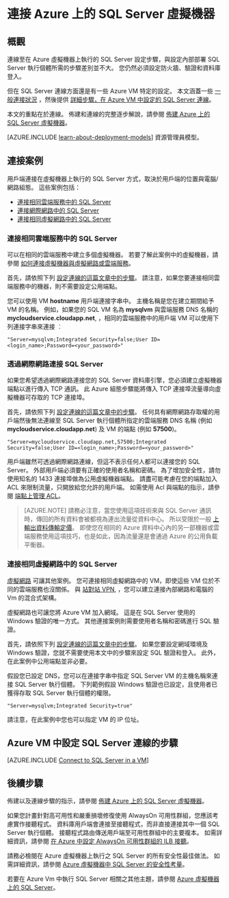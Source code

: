 <properties 
    pageTitle="連接至 SQL Server 虛擬機器 | Microsoft Azure"
    description="本主題會使用以傳統部署模型建立的資源，並說明如何連接到在 Azure 中的虛擬機器上執行的 SQL Server。 案例會視網路組態和用戶端的位置而有所不同。"
    services="virtual-machines"
    documentationCenter="na"
    authors="rothja"
    manager="jeffreyg"
    editor="monicar"    
    tags="azure-service-management"/>
<tags 
    ms.service="virtual-machines"
    ms.devlang="na"
    ms.topic="article"
    ms.tgt_pltfrm="vm-windows-sql-server"
    ms.workload="infrastructure-services"
    ms.date="11/12/2015"
    ms.author="jroth" />

# 連接 Azure 上的 SQL Server 虛擬機器

## 概觀

連線至在 Azure 虛擬機器上執行的 SQL Server 設定步驟，與設定內部部署 SQL Server 執行個體所需的步驟差別並不大。 您仍然必須設定防火牆、驗證和資料庫登入。

但在 SQL Server 連線方面還是有一些 Azure VM 特定的設定。 本文涵蓋一些 [一般連接狀況](#connection-scenarios) ，然後提供 [詳細步驟，在 Azure VM 中設定的 SQL Server 連線](#steps-for-configuring-sql-server-connectivity-in-an-azure-vm)。

本文的重點在於連線。 佈建和連線的完整逐步解說，請參閱 [佈建 Azure 上的 SQL Server 虛擬機器](virtual-machines-provision-sql-server.md)。

[AZURE.INCLUDE [learn-about-deployment-models](../../includes/learn-about-deployment-models-classic-include.md)] 資源管理員模型。

## 連接案例

用戶端連接在虛擬機器上執行的 SQL Server 方式，取決於用戶端的位置與電腦/網路組態。 這些案例包括：

- [連接相同雲端服務中的 SQL Server](#connect-to-sql-server-in-the-same-cloud-service)
- [連接網際網路中的 SQL Server](#connect-to-sql-server-over-the-internet)
- [連接相同虛擬網路中的 SQL Server](#connect-to-sql-server-in-the-same-virtual-network)

### 連接相同雲端服務中的 SQL Server

可以在相同的雲端服務中建立多個虛擬機器。 若要了解此案例中的虛擬機器，請參閱 [如何連接虛擬機器與虛擬網路或雲端服務](cloud-services-connect-virtual-machine.md)。

首先，請依照下列 [設定連線的這篇文章中的步驟](#steps-for-configuring-sql-server-connectivity-in-an-azure-vm)。 請注意，如果您要連接相同雲端服務中的機器，則不需要設定公用端點。 

您可以使用 VM **hostname** 用戶端連接字串中。 主機名稱是您在建立期間給予 VM 的名稱。 例如，如果您的 SQL VM 名為 **mysqlvm** 與雲端服務 DNS 名稱的 **mycloudservice.cloudapp.net**, ，相同的雲端服務中的用戶端 VM 可以使用下列連接字串來連接 ︰

    "Server=mysqlvm;Integrated Security=false;User ID=<login_name>;Password=<your_password>"

### 透過網際網路連接 SQL Server

如果您希望透過網際網路連接您的 SQL Server 資料庫引擎，您必須建立虛擬機器端點以進行傳入 TCP 通訊。 此 Azure 組態步驟能將傳入 TCP 連接埠流量導向虛擬機器可存取的 TCP 連接埠。

首先，請依照下列 [設定連線的這篇文章中的步驟](#steps-for-configuring-sql-server-connectivity-in-an-azure-vm)。 任何具有網際網路存取權的用戶端然後無法連線至 SQL Server 執行個體所指定的雲端服務 DNS 名稱 (例如 **mycloudservice.cloudapp.net**) 及 VM 的端點 (例如 **57500**)。

    "Server=mycloudservice.cloudapp.net,57500;Integrated Security=false;User ID=<login_name>;Password=<your_password>"

用戶端雖然可透過網際網路連線，但這不表示任何人都可以連接您的 SQL Server。 外部用戶端必須要有正確的使用者名稱和密碼。 為了增加安全性，請勿使用知名的 1433 連接埠做為公用虛擬機器端點。 請盡可能考慮在您的端點加入 ACL 來限制流量，只開放給您允許的用戶端。 如需使用 Acl 與端點的指示，請參閱 [端點上管理 ACL](virtual-machines-set-up-endpoints.md#manage-the-acl-on-an-endpoint)。 

>[AZURE.NOTE] 請務必注意，當您使用這項技術來與 SQL Server 通訊時，傳回的所有資料會被都視為連出流量從資料中心。 所以受限於一般 [上輸出資料傳輸定價](http://azure.microsoft.com/pricing/details/data-transfers)。 即使您在相同的 Azure 資料中心內的另一部機器或雲端服務使用這項技巧，也是如此，因為流量還是會通過 Azure 的公用負載平衡器。

### 連接相同虛擬網路中的 SQL Server

[虛擬網路](..\virtual-network\virtual-networks-overview.md) 可讓其他案例。 您可連接相同虛擬網路中的 VM，即使這些 VM 位於不同的雲端服務也沒關係。 與 [站對站 VPN](../vpn-gateway/vpn-gateway-site-to-site-create.md), ，您可以建立連接內部網路和電腦的 Vm 的混合式架構。

虛擬網路也可讓您將 Azure VM 加入網域。 這是在 SQL Server 使用的 Windows 驗證的唯一方式。 其他連接案例則需要使用者名稱和密碼進行 SQL 驗證。

首先，請依照下列 [設定連線的這篇文章中的步驟](#steps-for-configuring-sql-server-connectivity-in-an-azure-vm)。 如果您要設定網域環境及 Windows 驗證，您就不需要使用本文中的步驟來設定 SQL 驗證和登入。 此外，在此案例中公用端點並非必要。

假設您已設定 DNS，您可以在連接字串中指定 SQL Server VM 的主機名稱來連接 SQL Server 執行個體。 下列範例假設 Windows 驗證也已設定，且使用者已獲得存取 SQL Server 執行個體的權限。

    "Server=mysqlvm;Integrated Security=true" 

請注意，在此案例中您也可以指定 VM 的 IP 位址。

## Azure VM 中設定 SQL Server 連線的步驟

[AZURE.INCLUDE [Connect to SQL Server in a VM](../../includes/virtual-machines-sql-server-connection-steps.md)]

## 後續步驟

佈建以及連線步驟的指示，請參閱 [佈建 Azure 上的 SQL Server 虛擬機器](virtual-machines-provision-sql-server.md)。

如果您計畫針對高可用性和嚴重損壞修復使用 AlwaysOn 可用性群組，您應該考慮實作接聽程式。 資料庫用戶端會連接至接聽程式，而非直接連接其中一個 SQL Server 執行個體。 接聽程式路由傳送用戶端至可用性群組中的主要複本。 如需詳細資訊，請參閱 [在 Azure 中設定 AlwaysOn 可用性群組的 ILB 接聽](virtual-machines-sql-server-configure-ilb-alwayson-availability-group-listener.md)。

請務必檢閱在 Azure 虛擬機器上執行之 SQL Server 的所有安全性最佳做法。 如需詳細資訊，請參閱 [Azure 虛擬機器中 SQL Server 的安全性考量](virtual-machines-sql-server-security-considerations.md)。

若要在 Azure Vm 中執行 SQL Server 相關之其他主題，請參閱 [Azure 虛擬機器上的 SQL Server](virtual-machines-sql-server-infrastructure-services.md)。 



